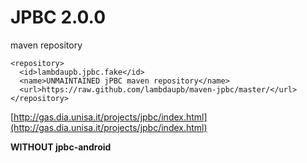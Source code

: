 # JPBC 2.0.0

maven repository



    <repository>
      <id>lambdaupb.jpbc.fake</id>
      <name>UNMAINTAINED jPBC maven repository</name>
      <url>https://raw.github.com/lambdaupb/maven-jpbc/master/</url>
    </repository>


[http://gas.dia.unisa.it/projects/jpbc/index.html](http://gas.dia.unisa.it/projects/jpbc/index.html)

__WITHOUT jpbc-android__
